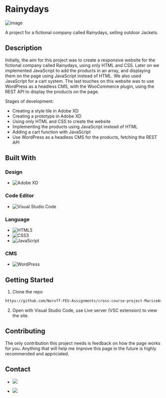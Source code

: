 # Rainydays

![image](https://user-images.githubusercontent.com/95356770/194562038-55c2125d-a85c-445d-9f44-71249579bd0a.png)

A project for a fictional company called Rainydays, selling outdoor Jackets.

## Description

Initially, the aim for this project was to create a responsive website for the fictional company called Rainydays, using only HTML and CSS. Later on we implemented JavaScript to add the products in an array, and displaying them on the page using JavaScript instead of HTML. We also used JavaScript for a cart system. The last touches on this website was to use WordPress as a headless CMS, with the WooCommerce plugin, using the REST API to display the products on the page. 

Stages of development:

- Creating a style tile in Adobe XD
- Creating a prototype in Adobe XD
- Using only HTML and CSS to create the website
- Implementing the products using JavaScript instead of HTML
- Adding a cart function with JavaScript
- Use WordPress as a headless CMS for the products, fetching the REST API


## Built With

### Design

- ![Adobe XD](https://img.shields.io/badge/Adobe%20XD-470137?style=for-the-badge&logo=Adobe%20XD&logoColor=#FF61F6)

### Code Editor

- ![Visual Studio Code](https://img.shields.io/badge/Visual%20Studio%20Code-0078d7.svg?style=for-the-badge&logo=visual-studio-code&logoColor=white)

### Language

- ![HTML5](https://img.shields.io/badge/html5-%23E34F26.svg?style=for-the-badge&logo=html5&logoColor=white)
- ![CSS3](https://img.shields.io/badge/css3-%231572B6.svg?style=for-the-badge&logo=css3&logoColor=white)
- ![JavaScript](https://img.shields.io/badge/javascript-%23323330.svg?style=for-the-badge&logo=javascript&logoColor=%23F7DF1E)

### CMS

- ![WordPress](https://img.shields.io/badge/WordPress-%23117AC9.svg?style=for-the-badge&logo=WordPress&logoColor=white)

## Getting Started

1. Clone the repo

```bash
https://github.com/Noroff-FEU-Assignments/cross-course-project-MariceAshtiani.git
```

2. Open with Visual Studio Code, use Live server (VSC extension) to view the site.


## Contributing

The only contribution this project needs is feedback on how the page works for you. Anything that will help me improve this page in the future is highly recommended and appriciated. 

## Contact

- [<img src="https://img.shields.io/badge/Discord-7289DA?style=for-the-badge&logo=discord&logoColor=white">](https://discordapp.com/users/900117499662708807)

- [<img src="https://img.shields.io/badge/Gmail-D14836?style=for-the-badge&logo=gmail&logoColor=white">](mailto:marice6795@gmail.com)

